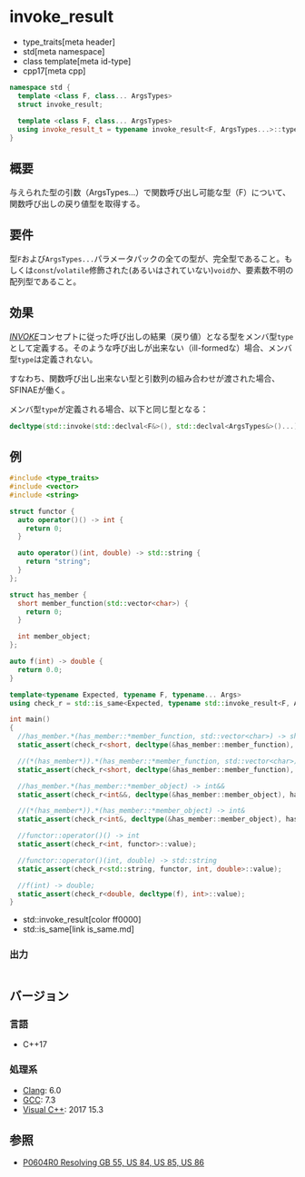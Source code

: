 # invoke_result
* type_traits[meta header]
* std[meta namespace]
* class template[meta id-type]
* cpp17[meta cpp]

```cpp
namespace std {
  template <class F, class... ArgsTypes>
  struct invoke_result;
  
  template <class F, class... ArgsTypes>
  using invoke_result_t = typename invoke_result<F, ArgsTypes...>::type;
}
```

## 概要
与えられた型の引数（ArgsTypes...）で関数呼び出し可能な型（F）について、関数呼び出しの戻り値型を取得する。


## 要件
型`F`および`ArgsTypes...`パラメータパックの全ての型が、完全型であること。もしくは`const`/`volatile`修飾された(あるいはされていない)`void`か、要素数不明の配列型であること。


## 効果
[*INVOKE*](/reference/concepts/Invoke.md)コンセプトに従った呼び出しの結果（戻り値）となる型をメンバ型`type`として定義する。そのような呼び出しが出来ない（ill-formedな）場合、メンバ型`type`は定義されない。

すなわち、関数呼び出し出来ない型と引数列の組み合わせが渡された場合、SFINAEが働く。

メンバ型`type`が定義される場合、以下と同じ型となる：

```cpp
decltype(std::invoke(std::declval<F&>(), std::declval<ArgsTypes&>()...)
```


## 例

```cpp example
#include <type_traits>
#include <vector>
#include <string>

struct functor {
  auto operator()() -> int {
    return 0;
  }

  auto operator()(int, double) -> std::string {
    return "string";
  }
};

struct has_member {
  short member_function(std::vector<char>) {
    return 0;
  }

  int member_object;
};

auto f(int) -> double {
  return 0.0;
}

template<typename Expected, typename F, typename... Args>
using check_r = std::is_same<Expected, typename std::invoke_result<F, Args...>::type>;

int main()
{
  //has_member.*(has_member::*member_function, std::vector<char>) -> short
  static_assert(check_r<short, decltype(&has_member::member_function), has_member, std::vector<char>>::value);

  //(*(has_member*)).*(has_member::*member_function, std::vector<char>) -> short
  static_assert(check_r<short, decltype(&has_member::member_function), has_member*, std::vector<char>>::value);

  //has_member.*(has_member::*member_object) -> int&&
  static_assert(check_r<int&&, decltype(&has_member::member_object), has_member>::value);

  //(*(has_member*)).*(has_member::*member_object) -> int&
  static_assert(check_r<int&, decltype(&has_member::member_object), has_member*>::value);

  //functor::operator()() -> int
  static_assert(check_r<int, functor>::value);

  //functor::operator()(int, double) -> std::string
  static_assert(check_r<std::string, functor, int, double>::value);

  //f(int) -> double;
  static_assert(check_r<double, decltype(f), int>::value);
}
```
* std::invoke_result[color ff0000]
* std::is_same[link is_same.md]

### 出力
```
```

## バージョン
### 言語
- C++17

### 処理系
- [Clang](/implementation.md#clang): 6.0
- [GCC](/implementation.md#gcc): 7.3
- [Visual C++](/implementation.md#visual_cpp): 2017 15.3

## 参照
- [P0604R0 Resolving GB 55, US 84, US 85, US 86](http://www.open-std.org/jtc1/sc22/wg21/docs/papers/2017/p0604r0.html)
